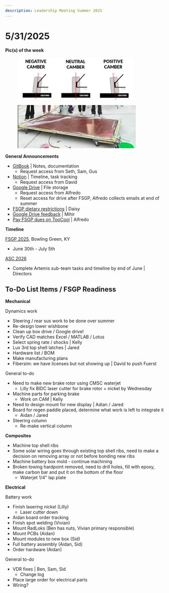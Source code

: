 ```yaml
---
description: Leadership Meeting Summer 2025
---
```


# 5/31/2025

**Pic(s) of the week**

<div align="left"><figure><img src="../.gitbook/assets/image (3).png" alt="" width="367"><figcaption></figcaption></figure></div>

<div align="left"><figure><img src="../.gitbook/assets/image.png" alt="" width="375"><figcaption></figcaption></figure></div>

**General Announcements**

* [GitBook](https://app.gitbook.com/o/VgqQpOyMtIqpSG170vlO/s/UuRMvpyeM6qdlkjmzeYV/) | Notes, documentation
  * Request access from Seth, Sam, Gus
* [Notion](https://www.notion.so/1e769fc04635804cbf0dc10664dbc7b6?v=1e769fc04635808ab9b1000c6272e030) | Timeline, task tracking
  * Request access from David
* [Google Drive](https://drive.google.com/drive/folders/0AKxDeNG8SvqIUk9PVA) | File storage
  * Request access from Alfredo
  * Reset access for drive after FSGP, Alfredo collects emails at end of summer
* [FSGP dietary restrictions](https://docs.google.com/forms/d/1pjDeNhEOor5llG2Aw2viVKgrgIPSWGrdAswn4MyVzPs/edit) | Daisy
* [Google Drive feedback](https://docs.google.com/forms/d/e/1FAIpQLSfuDHeCTyDRjaw-Nf2v73YAIY55bPmBLQd_2cGlapSO0aZY6g/viewform?pli=1) | Mihir&#x20;
* [Pay FSGP dues on TooCool](https://www.toocoolpurdue.com/TooCOOLPurdueWL/vECItemCatalogOrganizationItems/OrganizationItemsGallery.aspx?Organization=1581) | Alfredo



**Timeline**

[FSGP 2025](https://www.americansolarchallenge.org/), Bowling Green, KY

* June 30th - July 5th

[ASC 2026](https://www.americansolarchallenge.org/american-solar-challenge-2026-regulations/)

* Complete Artemis sub-team tasks and timeline by end of June | Directors

## To-Do List Items / FSGP Readiness

**Mechanical**

Dynamics work

* Steering / rear sus work to be done over summer
* Re-design lower wishbone
* Clean up box drive /  Google drive!
* Verify CAD matches Excel / MATLAB / Lotus
* Select spring rate / shocks | Kelly
* Lux 3rd top shell latches | Jared
* Hardware list / BOM
* Make manufacturing plans&#x20;
* Fibersim: we have licenses but not showing up | David to push Fuerst

General to-do

* Need to make new brake rotor using CMSC waterjet
  * Lilly fix BIDC laser cutter for brake rotor + nickel by Wednesday
* Machine parts for parking brake
  * Work on CAM | Kelly
* Need to design mount for new display | Adian / Jared
* Board for regen paddle placed, determine what work is left to integrate it
  * Aidan / Jared
* Steering column
  * Re-make vertical column



**Composites**

* Machine top shell ribs
* Some solar wiring goes through existing top shell ribs, need to make a decision on removing array or not before bonding new ribs
* Machine battery box mold - continue machining
* Broken towing hardpoint removed, need to drill holes, fill with epoxy, make carbon bar and put it on the bottom of the floor
  * Waterjet 1/4" lap plate



**Electrical**

Battery work

* Finish lasering nickel (Lilly)
  * Laser cutter down
* Aidan board order tracking
* Finish spot welding (Vivian)
* Mount RadLoks (Ben has nuts, Vivian primary responsible)
* Mount PCBs (Aidan)
* Mount modules to new box (Sid)
* Full battery assembly (Aidan, Sid)
* Order hardware (Aidan)

General to-do

* VDR fixes | Ben, Sam, Sid
  * Change log
* Place large order for electrical parts
* Wiring?





